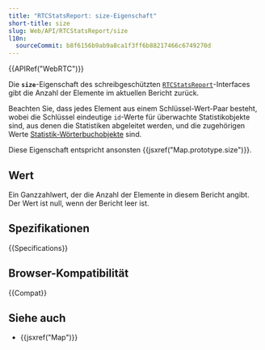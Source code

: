 ```yaml
---
title: "RTCStatsReport: size-Eigenschaft"
short-title: size
slug: Web/API/RTCStatsReport/size
l10n:
  sourceCommit: b8f6156b9ab9a8ca1f3ff6b88217466c6749270d
---
```


{{APIRef("WebRTC")}}

Die **`size`**-Eigenschaft des schreibgeschützten [`RTCStatsReport`](/de/docs/Web/API/RTCStatsReport)-Interfaces gibt die Anzahl der Elemente im aktuellen Bericht zurück.

Beachten Sie, dass jedes Element aus einem Schlüssel-Wert-Paar besteht, wobei die Schlüssel eindeutige `id`-Werte für überwachte Statistikobjekte sind, aus denen die Statistiken abgeleitet werden, und die zugehörigen Werte [Statistik-Wörterbuchobjekte](/de/docs/Web/API/RTCStatsReport#the_statistic_types) sind.

Diese Eigenschaft entspricht ansonsten {{jsxref("Map.prototype.size")}}.

## Wert

Ein Ganzzahlwert, der die Anzahl der Elemente in diesem Bericht angibt.
Der Wert ist null, wenn der Bericht leer ist.

## Spezifikationen

{{Specifications}}

## Browser-Kompatibilität

{{Compat}}

## Siehe auch

- {{jsxref("Map")}}
